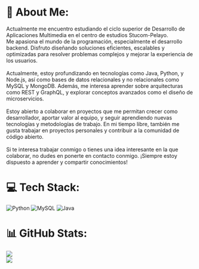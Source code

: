 # 💫 About Me:
Actualmente me encuentro estudiando el ciclo superior de Desarrollo de Aplicaciones Multimedia en el centro de estudios Stucom-Pelayo.<br>Me apasiona el mundo de la programación, especialmente el desarrollo backend. Disfruto diseñando soluciones eficientes, escalables y optimizadas para resolver problemas complejos y mejorar la experiencia de los usuarios.<br><br>Actualmente, estoy profundizando en tecnologías como Java, Python, y Node.js, así como bases de datos relacionales y no relacionales como MySQL y MongoDB. Además, me interesa aprender sobre arquitecturas como REST y GraphQL, y explorar conceptos avanzados como el diseño de microservicios.<br><br>Estoy abierto a colaborar en proyectos que me permitan crecer como desarrollador, aportar valor al equipo, y seguir aprendiendo nuevas tecnologías y metodologías de trabajo. En mi tiempo libre, también me gusta trabajar en proyectos personales y contribuir a la comunidad de código abierto.<br><br>Si te interesa trabajar conmigo o tienes una idea interesante en la que colaborar, no dudes en ponerte en contacto conmigo. ¡Siempre estoy dispuesto a aprender y compartir conocimientos!


# 💻 Tech Stack:
![Python](https://img.shields.io/badge/python-3670A0?style=for-the-badge&logo=python&logoColor=ffdd54) ![MySQL](https://img.shields.io/badge/mysql-4479A1.svg?style=for-the-badge&logo=mysql&logoColor=white) ![Java](https://img.shields.io/badge/java-%23ED8B00.svg?style=for-the-badge&logo=openjdk&logoColor=white)
# 📊 GitHub Stats:
![](https://github-readme-stats.vercel.app/api?username=CoceraCia&theme=dracula&hide_border=false&include_all_commits=false&count_private=false)<br/>
![](https://github-readme-stats.vercel.app/api/top-langs/?username=CoceraCia&theme=dracula&hide_border=false&include_all_commits=false&count_private=false&layout=compact)

<!-- Proudly created with GPRM ( https://gprm.itsvg.in ) -->
